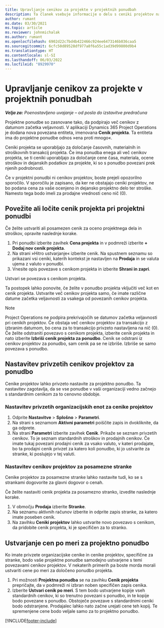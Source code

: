 ```yaml
---
title: Upravljanje cenikov za projekte v projektnih ponudbah
description: Ta članek vsebuje informacije o delu s ceniki projektov na ponudbah.
author: rumant
ms.date: 03/30/2021
ms.topic: article
ms.reviewer: johnmichalak
ms.author: rumant
ms.openlocfilehash: 6902d22c7bd4b422466c924ee6473146b036caa5
ms.sourcegitcommit: 6cfc50d89528df977a8f6a55c1ad39d99800d9b4
ms.translationtype: HT
ms.contentlocale: sl-SI
ms.lasthandoff: 06/03/2022
ms.locfileid: "8929970"
---
```

# <a name="manage-project-price-lists-on-project-quotes"></a>Upravljanje cenikov za projekte v projektnih ponudbah 

_**Velja za:** Poenostavljeno uvajanje – od posla do izstavitve predračuna_

Projektne ponudbe so zasnovane tako, da podpirajo več cenikov z datumom začetka veljavnosti. V aplikaciji Dynamics 365 Project Operations je dodana nova povezana entiteta, imenovana **Cenik projekta**. Ta entiteta ima do projektne ponudbe odnos »ena proti mnogo«.

Ceniki projekta se uporabljajo za določanje časovnih, materialnih in stroškovnih transakcij projekta. Če ima ponudba enega ali več cenikov projekta, se ti ceniki uporabljajo za določanje cene časa, materiala, ocene stroškov in dejanskih podatkov za projekte, ki so s ponudbo povezani prek njenih podrobnosti.

Če v projektni ponudbi ni cenikov projektov, boste prejeli opozorilno sporočilo. V sporočilu je zapisano, da ker ne obstajajo ceniki projektov, ne bo podana cena za vaše ocenjeno in dejansko projektno delo ter stroške. Namesto tega bodo imeli za prodajne vrednosti ceno nič (0).

## <a name="associate-or-disassociate-a-project-price-list-on-a-project-quote"></a>Povežite ali ločite cenik projekta pri projektni ponudbi

Če želite ustvariti ali posamezen cenik za oceno projektnega dela in stroškov, opravite naslednje korake.

1. Pri ponudbi izberite zavihek **Cena projekta** in v podmreži izberite **+ Dodaj nov cenik projekta**.
2. Na strani »Hitro ustvarjanje« izberite cenik. Na spustnem seznamu so prikazani vsi ceniki, katerih kontekst je nastavljen na **Prodaja** in se valuta ujema z valuto v ponudbi.
4. Vnesite opis povezave s cenikom projekta in izberite **Shrani in zapri**.

Ustvari se povezava s cenikom projekta.

Ta postopek lahko ponovite, če želite v ponudbo projekta vključiti več kot en cenik projekta. Ustvarite več cenikov projekta samo, če imate različne datume začetka veljavnosti za vsakega od povezanih cenikov projekta.

> [!NOTE]
> Project Operations ne podpira prekrivajočih se datumov začetka veljavnosti pri cenikih projektov. Če obstaja več cenikov projektov za transakcijo z izbranim datumom, bo cena za to transakcijo privzeto nastavljena na nič (0).
Če želite odstraniti povezavo s cenikom projekta, izberite cenik projekta in nato izberite **Izbriši cenik projekta za ponudbo**. Cenik se odstrani iz cenikov projektov za ponudbo, sam cenik pa se ne izbriše. Izbriše se samo povezava s ponudbo.

## <a name="set-up-default-project-price-lists-on-a-quote"></a>Nastavitev privzetih cenikov projektov za ponudbo

Cenike projektov lahko privzeto nastavite za projektno ponudbo. Ta nastavitev zagotavlja, da se vse ponudbe v vaši organizaciji vedno začnejo s standardnim cenikom za to cenovno obdobje.

### <a name="set-up-organizational-default-for-project-price-lists"></a>Nastavitev privzetih organizacijskih enot za cenike projektov

1. Odprite **Nastavitve** > **Splošno** > **Parametri**.
2. Na strani s seznamom **Aktivni parametri** poiščite zapis in dvokliknite, da ga odprete. 
3. Na strani **Parametri** izberite zavihek **Cenik**. Prikaže se seznam privzetih cenikov. To je seznam standardnih stroškov in prodajnih cenikov. Če imate tukaj povezani prodajni cenik za vsako valuto, v kateri prodajate, bo ta prodajni cenik privzet za katero koli ponudbo, ki jo ustvarite za stranke, ki poslujejo v tej valuti.

### <a name="set-up-customer-specific-project-price-lists"></a>Nastavitev cenikov projektov za posamezne stranke

Cenike projektov za posamezne stranke lahko nastavite tudi, ko se s strankami dogovorite za glavni dogovor o cenah.

Če želite nastaviti cenik projekta za posamezno stranko, izvedite naslednje korake.

1. V območju **Prodaja** izberite **Stranke**.
2. Na seznamu aktivnih računov izberite in odprite zapis stranke, za katero imate poseben cenik.
3. Na zavihku **Ceniki projektov** lahko ustvarite novo povezavo s cenikom, da pridobite cenik projekta, ki je specifičen za to stranko.

## <a name="create-custom-pricing-on-a-project-quote"></a>Ustvarjanje cen po meri za projektno ponudbo

Ko imate privzete organizacijske cenike in cenike projektov, specifične za stranke, bodo vaše projektne ponudbe samodejno ustvarjene s temi povezavami cenikov projektov. V nekaterih primerih pa boste morda morali ustvariti cene po meri za določeno ponudbo projekta. 

1. Pri možnosti **Projektna ponudba** se na zavihku **Cenik projekta** prepričajte, da v podmreži ni izbran noben specifičen zapis cenika.
2. Izberite **Ustvari cenik po meri**. S tem bodo ustvarjene kopije vseh standardnih cenikov, ki so trenutno povezani s ponudbo, in te kopije bodo povezane s ponudbo. Obstoječe povezave s standardnimi ceniki bodo odstranjene. Prodajalec lahko nato začne urejati cene teh kopij. Te spremenjene cene bodo veljale samo za to projektno ponudbo.


[!INCLUDE[footer-include](../../includes/footer-banner.md)]
